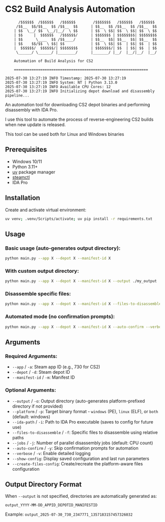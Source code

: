 # CS2 Build Analysis Automation

```
      /$$$$$$  /$$$$$$   /$$$$$$        /$$$$$$$   /$$$$$$   /$$$$$$ 
     /$$__  $$/$$__  $$ /$$__  $$      | $$__  $$ /$$__  $$ /$$__  $$
    | $$  \__/ $$  \__/|__/  \ $$      | $$  \ $$| $$  \ $$| $$  \ $$
    | $$     |  $$$$$$   /$$$$$$/      | $$$$$$$ | $$$$$$$$| $$$$$$$$
    | $$      \____  $$ /$$____/       | $$__  $$| $$__  $$| $$__  $$
    | $$    $$/$$  \ $$| $$            | $$  \ $$| $$  | $$| $$  | $$
    |  $$$$$$/  $$$$$$/| $$$$$$$$      | $$$$$$$/| $$  | $$| $$  | $$
     \______/ \______/ |________/      |_______/ |__/  |__/|__/  |__/

    Automation of Build Analysis for CS2

    =============================================================

2025-07-30 13:27:19 INFO Timestamp: 2025-07-30 13:27:19
2025-07-30 13:27:19 INFO System: NT | Python 3.13.0
2025-07-30 13:27:19 INFO Available CPU Cores: 12
2025-07-30 13:27:19 INFO Initializing depot download and disassembly pipeline...
```

An automation tool for downloading CS2 depot binaries and performing disassembly with IDA Pro.

I use this tool to automate the process of reverse-engineering CS2 builds when new update is released. 

This tool can be used both for Linux and Windows binaries

## Prerequisites

- Windows 10/11
- Python 3.11+
- [uv](https://docs.astral.sh/uv/) package manager
- [steamctl](https://github.com/ValvePython/steamctl)
- IDA Pro

## Installation

Create and activate virtual environment:

```bash
uv venv; .venv/Scripts/activate; uv pip install -r requirements.txt
```

## Usage

### Basic usage (auto-generates output directory):
```bash
python main.py --app X --depot X --manifest-id X
```

### With custom output directory:
```bash
python main.py --app X --depot X --manifest-id X --output ./my_output
```

### Disassemble specific files:
```bash
python main.py --app X --depot X --manifest-id X --files-to-disassemble client.dll server.dll engine2.dll
```

### Automated mode (no confirmation prompts):
```bash
python main.py --app X --depot X --manifest-id X --auto-confirm --verbose
```

## Arguments

### Required Arguments:
- `--app` / `-a`: Steam app ID (e.g., 730 for CS2)
- `--depot` / `-d`: Steam depot ID 
- `--manifest-id` / `-m`: Manifest ID

### Optional Arguments:
- `--output` / `-o`: Output directory (auto-generates platform-prefixed directory if not provided)
- `--platform` / `-p`: Target binary format - `windows` (PE), `linux` (ELF), or `both` (default: windows)
- `--ida-path` / `-i`: Path to IDA Pro executable (saves to config for future use)
- `--files-to-disassemble` / `-f`: Specific files to disassemble using relative paths
- `--jobs` / `-j`: Number of parallel disassembly jobs (default: CPU count)
- `--auto-confirm` / `-y`: Skip confirmation prompts for automation
- `--verbose` / `-v`: Enable detailed logging
- `--show-config`: Display saved configuration and last run parameters
- `--create-files-config`: Create/recreate the platform-aware files configuration

## Output Directory Format

When `--output` is not specified, directories are automatically generated as:
```
output_YYYY-MM-DD_APPID_DEPOTID_MANIFESTID
```

Example: `output_2025-07-30_730_2347771_1357183157457326032`